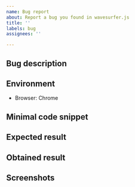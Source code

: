 ```yaml
---
name: Bug report
about: Report a bug you found in wavesurfer.js
title: ''
labels: bug
assignees: ''

---
```


<!--
BEFORE SUBMITTING:
 * Please search in the existing issues to make sure this issue hasn't been reported already
 * Consider starting a discussion in the forum if you're not 100% certain it's a bug. Forum link: https://github.com/katspaugh/wavesurfer.js/discussions/categories/q-a
-->

## Bug description


## Environment
 - Browser: Chrome

## Minimal code snippet


## Expected result


## Obtained result


## Screenshots
